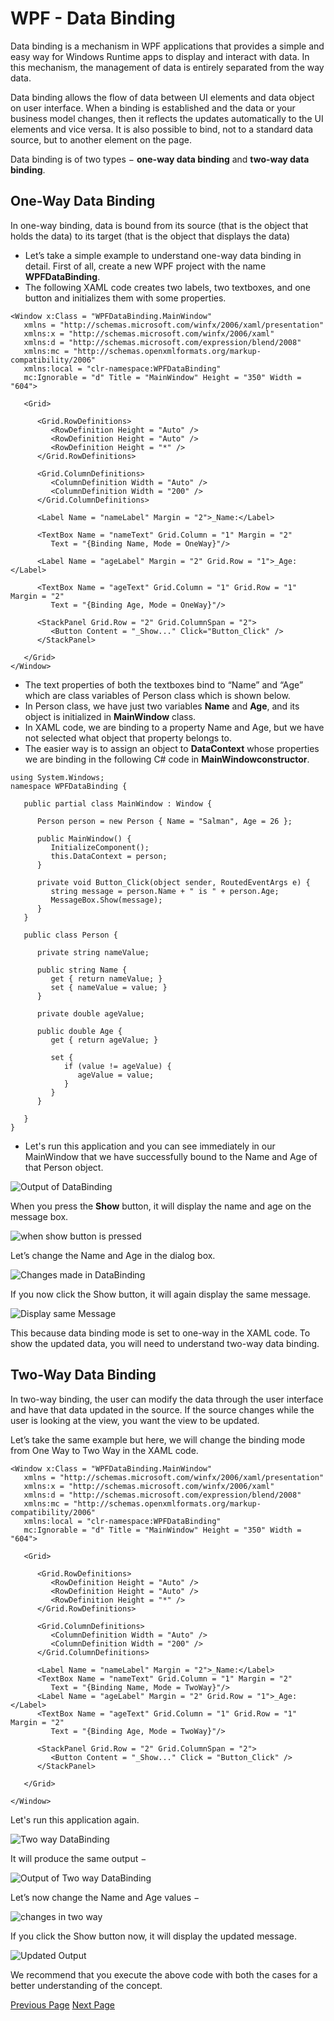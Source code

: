 # WPF - Data Binding
Data binding is a mechanism in WPF applications that provides a simple and easy way for Windows Runtime apps to display and interact with data. In this mechanism, the management of data is entirely separated from the way data.

Data binding allows the flow of data between UI elements and data object on user interface. When a binding is established and the data or your business model changes, then it reflects the updates automatically to the UI elements and vice versa. It is also possible to bind, not to a standard data source, but to another element on the page.

Data binding is of two types − **one-way data binding** and **two-way data binding**.

## One-Way Data Binding
In one-way binding, data is bound from its source (that is the object that holds the data) to its target (that is the object that displays the data)

   * Let’s take a simple example to understand one-way data binding in detail. First of all, create a new WPF project with the name **WPFDataBinding**.
   * The following XAML code creates two labels, two textboxes, and one button and initializes them with some properties.

```
<Window x:Class = "WPFDataBinding.MainWindow" 
   xmlns = "http://schemas.microsoft.com/winfx/2006/xaml/presentation" 
   xmlns:x = "http://schemas.microsoft.com/winfx/2006/xaml" 
   xmlns:d = "http://schemas.microsoft.com/expression/blend/2008" 
   xmlns:mc = "http://schemas.openxmlformats.org/markup-compatibility/2006" 
   xmlns:local = "clr-namespace:WPFDataBinding" 
   mc:Ignorable = "d" Title = "MainWindow" Height = "350" Width = "604"> 
	
   <Grid> 
	
      <Grid.RowDefinitions> 
         <RowDefinition Height = "Auto" /> 
         <RowDefinition Height = "Auto" /> 
         <RowDefinition Height = "*" /> 
      </Grid.RowDefinitions> 
		
      <Grid.ColumnDefinitions> 
         <ColumnDefinition Width = "Auto" /> 
         <ColumnDefinition Width = "200" /> 
      </Grid.ColumnDefinitions>
		
      <Label Name = "nameLabel" Margin = "2">_Name:</Label> 
		
      <TextBox Name = "nameText" Grid.Column = "1" Margin = "2" 
         Text = "{Binding Name, Mode = OneWay}"/>  
			
      <Label Name = "ageLabel" Margin = "2" Grid.Row = "1">_Age:</Label> 
		
      <TextBox Name = "ageText" Grid.Column = "1" Grid.Row = "1" Margin = "2" 
         Text = "{Binding Age, Mode = OneWay}"/>  
			
      <StackPanel Grid.Row = "2" Grid.ColumnSpan = "2"> 
         <Button Content = "_Show..." Click="Button_Click" /> 
      </StackPanel> 
		
   </Grid> 
</Window>
```
   * The text properties of both the textboxes bind to “Name” and “Age” which are class variables of Person class which is shown below.
   * In Person class, we have just two variables **Name** and **Age**, and its object is initialized in **MainWindow** class.
   * In XAML code, we are binding to a property Name and Age, but we have not selected what object that property belongs to.
   * The easier way is to assign an object to **DataContext** whose properties we are binding in the following C# code in **MainWindowconstructor**.

```
using System.Windows;  
namespace WPFDataBinding { 

   public partial class MainWindow : Window {
	
      Person person = new Person { Name = "Salman", Age = 26 };
		
      public MainWindow() { 
         InitializeComponent(); 
         this.DataContext = person; 
      } 
		
      private void Button_Click(object sender, RoutedEventArgs e) { 
         string message = person.Name + " is " + person.Age; 
         MessageBox.Show(message); 
      } 
   } 
	
   public class Person { 
	
      private string nameValue;
		
      public string Name { 
         get { return nameValue; } 
         set { nameValue = value; } 
      } 
		
      private double ageValue; 
		
      public double Age { 
         get { return ageValue; } 
				
         set { 
            if (value != ageValue) { 
               ageValue = value; 
            } 
         } 
      }
		
   } 
}
```
   * Let's run this application and you can see immediately in our MainWindow that we have successfully bound to the Name and Age of that Person object.

![Output of DataBinding](../wpf/images/output_of_data_binding.jpg)

When you press the **Show** button, it will display the name and age on the message box.

![when show button is pressed](../wpf/images/press_show_button.jpg)

Let’s change the Name and Age in the dialog box.

![Changes made in DataBinding](../wpf/images/changes_made_in_data_binding.jpg)

If you now click the Show button, it will again display the same message.

![Display same Message](../wpf/images/same_output_of_data_binding.jpg)

This because data binding mode is set to one-way in the XAML code. To show the updated data, you will need to understand two-way data binding.

## Two-Way Data Binding
In two-way binding, the user can modify the data through the user interface and have that data updated in the source. If the source changes while the user is looking at the view, you want the view to be updated.

Let’s take the same example but here, we will change the binding mode from One Way to Two Way in the XAML code.

```
<Window x:Class = "WPFDataBinding.MainWindow" 
   xmlns = "http://schemas.microsoft.com/winfx/2006/xaml/presentation" 
   xmlns:x = "http://schemas.microsoft.com/winfx/2006/xaml" 
   xmlns:d = "http://schemas.microsoft.com/expression/blend/2008" 
   xmlns:mc = "http://schemas.openxmlformats.org/markup-compatibility/2006" 
   xmlns:local = "clr-namespace:WPFDataBinding" 
   mc:Ignorable = "d" Title = "MainWindow" Height = "350" Width = "604"> 
	
   <Grid> 
	
      <Grid.RowDefinitions> 
         <RowDefinition Height = "Auto" /> 
         <RowDefinition Height = "Auto" /> 
         <RowDefinition Height = "*" /> 
      </Grid.RowDefinitions> 
		
      <Grid.ColumnDefinitions> 
         <ColumnDefinition Width = "Auto" /> 
         <ColumnDefinition Width = "200" /> 
      </Grid.ColumnDefinitions> 
		
      <Label Name = "nameLabel" Margin = "2">_Name:</Label> 
      <TextBox Name = "nameText" Grid.Column = "1" Margin = "2" 
         Text = "{Binding Name, Mode = TwoWay}"/>  
      <Label Name = "ageLabel" Margin = "2" Grid.Row = "1">_Age:</Label> 
      <TextBox Name = "ageText" Grid.Column = "1" Grid.Row = "1" Margin = "2" 
         Text = "{Binding Age, Mode = TwoWay}"/> 
			
      <StackPanel Grid.Row = "2" Grid.ColumnSpan = "2"> 
         <Button Content = "_Show..." Click = "Button_Click" /> 
      </StackPanel>
		
   </Grid>
	
</Window>
```
Let's run this application again.

![Two way DataBinding](../wpf/images/two_way_data_binding.jpg)

It will produce the same output −

![Output of Two way DataBinding](../wpf/images/press_show_button_in_2_way.jpg)

Let’s now change the Name and Age values −

![changes in two way](../wpf/images/changes_in_two_way.jpg)

If you click the Show button now, it will display the updated message.

![Updated Output](../wpf/images/updated_output.jpg)

We recommend that you execute the above code with both the cases for a better understanding of the concept.


[Previous Page](../wpf/wpf_command_line.md) [Next Page](../wpf/wpf_resources.md) 
